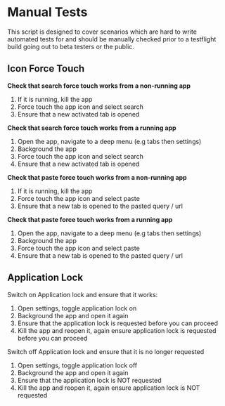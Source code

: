 # Manual Tests


This script is designed to cover scenarios which are hard to write automated tests for and should be manually checked prior to a testflight build going out to beta testers or the public.

## Icon Force Touch

**Check that search force touch works from a non-running app**
1. If it is running, kill the app
2. Force touch the app icon and select search
3. Ensure that a new activated tab is opened

**Check that search force touch works from a running app**
1. Open the app, navigate to a deep menu (e.g tabs then settings)
2. Background the app
3. Force touch the app icon and select search
4. Ensure that a new activated tab is opened

**Check that paste force touch works from a non-running app**
1. If it is running, kill the app
2. Force touch the app icon and select paste
3. Ensure that a new tab is opened to the pasted query / url

**Check that paste force touch works from a running app**
1. Open the app, navigate to a deep menu (e.g tabs then settings)
2. Background the app
3. Force touch the app icon and select paste
4. Ensure that a new tab is opened to the pasted query / url


## Application Lock

Switch on Application lock and ensure that it works:
1. Open settings, toggle application lock on
2. Background the app and open it again
3. Ensure that the application lock is requested before you can proceed
4. Kill the app and reopen it, again ensure application lock is requested before you can proceed

Switch off Application lock and ensure that it is no longer requested
1. Open settings, toggle application lock off
2. Background the app and open it again
3. Ensure that the application lock is NOT requested
4. Kill the app and reopen it, again ensure application lock is NOT requested
